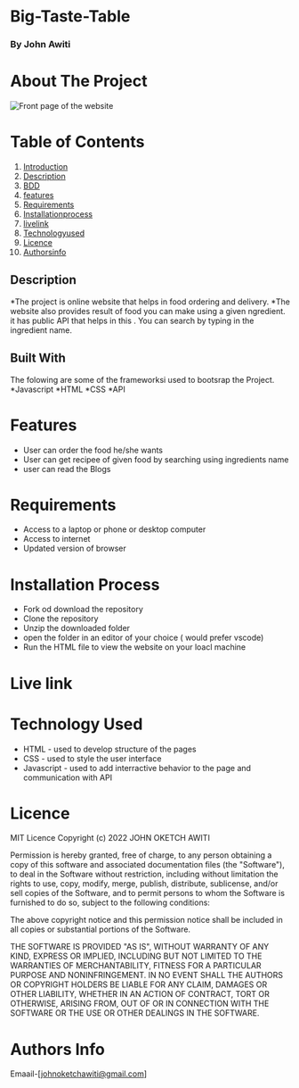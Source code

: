 # Big-Taste-Table
### By John Awiti

# About The Project

![Front page of the website](./images/project%20pic.png)

# Table of Contents
1. [Introduction](#Iintroduction)
2. [Description](#Description)
3. [BDD](#BehaviorDrivenDevelopment)
4. [features](#Featuress)
5. [Requirements](#Requirements)
6. [Installationprocess](#Installation)
7. [livelink](#Livelink)
8. [Technologyused](#TechnologyUsed)
9. [Licence](#Licence)
10. [Authorsinfo](#AuthorsInfo)


## Description

*The project is online website that helps in food ordering and delivery.
*The website also provides result of food you can make using a given ngredient. it has public API that helps in this . You can search by typing in the ingredient name.

## Built With

The folowing are some of the frameworksi used to bootsrap the Project.
*Javascript
*HTML
*CSS
*API

# Features

* User can order the food he/she wants
* User can get recipee of given food by searching using ingredients name
* user can read the Blogs

# Requirements

* Access to a laptop or phone or desktop computer
* Access to internet
* Updated version of browser

# Installation Process

* Fork od download the repository
* Clone the repository
* Unzip the downloaded folder
* open the folder in an editor of your choice ( would prefer vscode)
* Run the HTML file to view the website on your loacl machine

# Live link

# Technology Used

* HTML - used to develop structure of the pages
* CSS - used to style the user interface
* Javascript - used to add interractive behavior to the page and communication with API

# Licence 

MIT Licence 
Copyright (c) 2022 JOHN OKETCH AWITI

Permission is hereby granted, free of charge, to any person obtaining a copy of this software and associated documentation files (the "Software"), to deal in the Software without restriction, including without limitation the rights to use, copy, modify, merge, publish, distribute, sublicense, and/or sell copies of the Software, and to permit persons to whom the Software is furnished to do so, subject to the following conditions:

The above copyright notice and this permission notice shall be included in all copies or substantial portions of the Software.

THE SOFTWARE IS PROVIDED "AS IS", WITHOUT WARRANTY OF ANY KIND, EXPRESS OR IMPLIED, INCLUDING BUT NOT LIMITED TO THE WARRANTIES OF MERCHANTABILITY, FITNESS FOR A PARTICULAR PURPOSE AND NONINFRINGEMENT. IN NO EVENT SHALL THE AUTHORS OR COPYRIGHT HOLDERS BE LIABLE FOR ANY CLAIM, DAMAGES OR OTHER LIABILITY, WHETHER IN AN ACTION OF CONTRACT, TORT OR OTHERWISE, ARISING FROM, OUT OF OR IN CONNECTION WITH THE SOFTWARE OR THE USE OR OTHER DEALINGS IN THE SOFTWARE. 

# Authors Info

Emaail-[johnoketchawiti@gmail.com]
